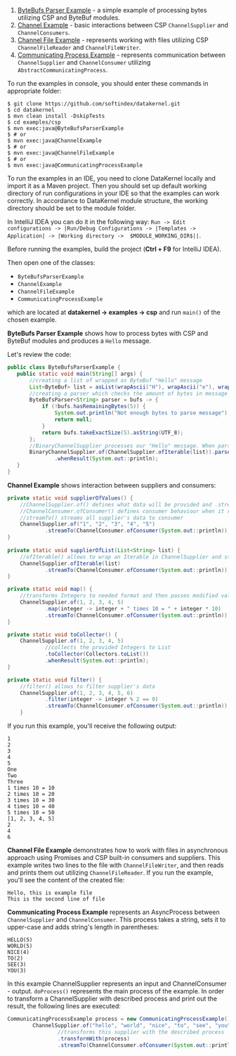 1. [ByteBufs Parser Example](https://github.com/softindex/datakernel/blob/master/examples/csp/src/main/java/io/datakernel/examples/ByteBufsParserExample.java) - 
a simple example of processing bytes utilizing CSP and ByteBuf modules.
2. [Channel Example](https://github.com/softindex/datakernel/blob/master/examples/csp/src/main/java/io/datakernel/examples/ChannelExample.java) - 
basic interactions between CSP `ChannelSupplier` and `ChannelConsumers`.
3. [Channel File Example](https://github.com/softindex/datakernel/blob/master/examples/csp/src/main/java/io/datakernel/examples/ChannelFileExample.java) - 
represents working with files utilizing CSP `ChannelFileReader` and `ChannelFileWriter`.
4. [Communicating Process Example](https://github.com/softindex/datakernel/blob/master/examples/csp/src/main/java/io/datakernel/examples/CommunicatingProcessExample.java) - 
represents communication between `ChannelSupplier` and `ChannelConsumer` utilizing `AbstractCommunicatingProcess`.

To run the examples in console, you should enter these commands in appropriate folder:
```
$ git clone https://github.com/softindex/datakernel.git
$ cd datakernel
$ mvn clean install -DskipTests
$ cd examples/csp
$ mvn exec:java@ByteBufsParserExample
$ # or
$ mvn exec:java@ChannelExample
$ # or
$ mvn exec:java@ChannelFileExample
$ # or
$ mvn exec:java@CommunicatingProcessExample
```

To run the examples in an IDE, you need to clone DataKernel locally and import it as a Maven project. Then you should 
set up default working directory of run configurations in your IDE so that the examples can work correctly. In 
accordance to DataKernel module structure, the working directory should be set to the module folder. 

In IntelliJ IDEA you can do it in the following way:
`Run -> Edit configurations -> |Run/Debug Configurations -> |Templates -> Application| -> |Working directory -> 
$MODULE_WORKING_DIR$||`.

Before running the examples, build the project (**Ctrl + F9** for IntelliJ IDEA).

Then open one of the classes:
* `ByteBufsParserExample`
* `ChannelExample`
* `ChannelFileExample`
* `CommunicatingProcessExample`

which are located at **datakernel -> examples -> csp** and run `main()` of the chosen example.


**ByteBufs Parser Example** shows how to process bytes with CSP and ByteBuf modules and produces a `Hello` message.

 Let's review the code:
 ```java
public class ByteBufsParserExample {
	public static void main(String[] args) {
		//creating a list of wrapped as ByteBuf "Hello" message
		List<ByteBuf> list = asList(wrapAscii("H"), wrapAscii("e"), wrapAscii("l"), wrapAscii("l"), wrapAscii("o"));
		//creating a parser which checks the amount of bytes in message
		ByteBufsParser<String> parser = bufs -> {
			if (!bufs.hasRemainingBytes(5)) {
				System.out.println("Not enough bytes to parse message");
				return null;
			}
			return bufs.takeExactSize(5).asString(UTF_8);
		};
		//BinaryChannelSupplier processes our "Hello" message. When parse completes, the result of parsing is printed
		BinaryChannelSupplier.of(ChannelSupplier.ofIterable(list)).parse(parser)
				.whenResult(System.out::println);
	}
}
```

**Channel Example** shows interaction between suppliers and consumers:
```java
private static void supplierOfValues() {
	//ChannelSupplier.of() defines what data will be provided and .streamTo() - to what ChannelConsumer
	//ChannelConsumer.ofConsumer() defines consumer behaviour when it receives data
	//streamTo() streams all supplier's data to consumer
	ChannelSupplier.of("1", "2", "3", "4", "5")
			.streamTo(ChannelConsumer.ofConsumer(System.out::println));
}
        
private static void supplierOfList(List<String> list) {
	//ofIterable() allows to wrap an Iterable in ChannelSupplier and stream it to consumer.
	ChannelSupplier.ofIterable(list)
			.streamTo(ChannelConsumer.ofConsumer(System.out::println));
}

private static void map() {
	//transforms Integers to needed format and then passes modified values to consumer
	ChannelSupplier.of(1, 2, 3, 4, 5)
			.map(integer -> integer + " times 10 = " + integer * 10)
			.streamTo(ChannelConsumer.ofConsumer(System.out::println));
}

private static void toCollector() {
	ChannelSupplier.of(1, 2, 3, 4, 5)
	        //collects the provided Integers to List
			.toCollector(Collectors.toList())
			.whenResult(System.out::println);
}

private static void filter() {
	//filter() allows to filter supplier's data
	ChannelSupplier.of(1, 2, 3, 4, 5, 6)
			.filter(integer -> integer % 2 == 0)
			.streamTo(ChannelConsumer.ofConsumer(System.out::println));
	}
```
If you run this example, you'll receive the following output:
```
1
2
3
4
5
One
Two
Three
1 times 10 = 10
2 times 10 = 20
3 times 10 = 30
4 times 10 = 40
5 times 10 = 50
[1, 2, 3, 4, 5]
2
4
6
```

**Channel File Example** demonstrates how to work with files in asynchronous approach using Promises and CSP built-in 
consumers and suppliers. This example writes two lines to the file with `ChannelFileWriter`, and then reads and prints 
them out utilizing `ChannelFileReader`. If you run the example, you'll see the content of the created file:
```
Hello, this is example file
This is the second line of file
```

**Communicating Process Example** represents an AsyncProcess between `ChannelSupplier` and `ChannelConsumer`. This 
process takes a string, sets it to upper-case and adds string's length in parentheses:
```
HELLO(5)
WORLD(5)
NICE(4)
TO(2)
SEE(3)
YOU(3)
```
In this example ChannelSupplier represents an input and ChannelConsumer - output. `doProcess()` represents the main 
process of the example. In order to transform a ChannelSupplier with described process and print out the result, the 
following lines are executed: 

```java
CommunicatingProcessExample process = new CommunicatingProcessExample();
		ChannelSupplier.of("hello", "world", "nice", "to", "see", "you")
		        //transforms this supplier with the described process
				.transformWith(process)
				.streamTo(ChannelConsumer.ofConsumer(System.out::println));
```
